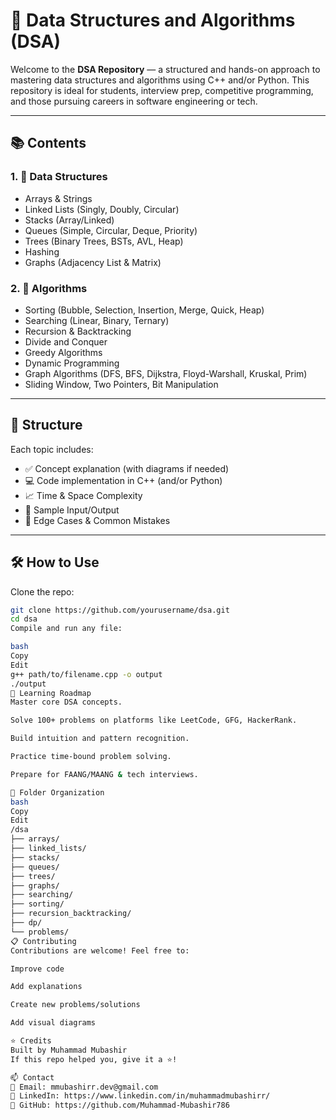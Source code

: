 # 📘 Data Structures and Algorithms (DSA)

Welcome to the **DSA Repository** — a structured and hands-on approach to mastering data structures and algorithms using C++ and/or Python. This repository is ideal for students, interview prep, competitive programming, and those pursuing careers in software engineering or tech.

---

## 📚 Contents

### 1. 🔧 Data Structures
- Arrays & Strings
- Linked Lists (Singly, Doubly, Circular)
- Stacks (Array/Linked)
- Queues (Simple, Circular, Deque, Priority)
- Trees (Binary Trees, BSTs, AVL, Heap)
- Hashing
- Graphs (Adjacency List & Matrix)

### 2. 🧠 Algorithms
- Sorting (Bubble, Selection, Insertion, Merge, Quick, Heap)
- Searching (Linear, Binary, Ternary)
- Recursion & Backtracking
- Divide and Conquer
- Greedy Algorithms
- Dynamic Programming
- Graph Algorithms (DFS, BFS, Dijkstra, Floyd-Warshall, Kruskal, Prim)
- Sliding Window, Two Pointers, Bit Manipulation

---

## 🧪 Structure

Each topic includes:
- ✅ Concept explanation (with diagrams if needed)
- 💻 Code implementation in C++ (and/or Python)
- 📈 Time & Space Complexity
- 📝 Sample Input/Output
- 🧠 Edge Cases & Common Mistakes

---

## 🛠 How to Use

Clone the repo:
```bash
git clone https://github.com/yourusername/dsa.git
cd dsa
Compile and run any file:

bash
Copy
Edit
g++ path/to/filename.cpp -o output
./output
📌 Learning Roadmap
Master core DSA concepts.

Solve 100+ problems on platforms like LeetCode, GFG, HackerRank.

Build intuition and pattern recognition.

Practice time-bound problem solving.

Prepare for FAANG/MAANG & tech interviews.

📂 Folder Organization
bash
Copy
Edit
/dsa
├── arrays/
├── linked_lists/
├── stacks/
├── queues/
├── trees/
├── graphs/
├── searching/
├── sorting/
├── recursion_backtracking/
├── dp/
└── problems/
📋 Contributing
Contributions are welcome! Feel free to:

Improve code

Add explanations

Create new problems/solutions

Add visual diagrams

⭐ Credits
Built by Muhammad Mubashir
If this repo helped you, give it a ⭐!

📫 Contact
📧 Email: mmubashirr.dev@gmail.com
📱 LinkedIn: https://www.linkedin.com/in/muhammadmubashirr/
🐙 GitHub: https://github.com/Muhammad-Mubashir786
